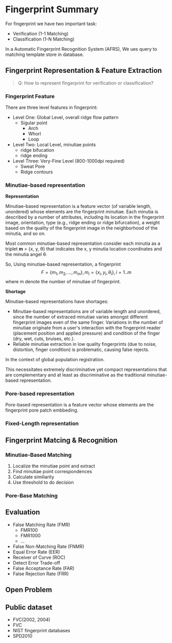# Fingerprint Summary

For fingerprint we have two important task:
- Verification (1-1 Matching)
- Classification (1-N Matching)

In a Automatic Fingerprint Recognition System (AFRS), We ues query to matching template store in database.

## Fingerprint Representation & Feature Extraction 

> Q: How to represent fingerprint for verification or classification?

### Fingerprint Feature

There are three level features in fingerprint:
- Level One: Global Level, overall ridge flow pattern
  - Sigular point
    - Arch
    - Whorl
    - Loop 
- Level Two: Local Level, minutiae points
  - ridge bifucation
  - ridge ending
- Level Three: Very-Fine Level (800-1000dpi required)
  - Sweat Pore
  - Ridge contours


### Minutiae-based representation

**Representation**

Minutiae-based representation is a feature vector (of variable length, unordered) whose elements are the fingerprint minutiae. Each minutia is described by a number of attributes, including its location in the fingerprint image, orientation, type (e.g., ridge ending or ridge bifurcation), a weight based on the quality of the fingerprint image in the neighborhood of the minutia, and so on.

Most common minutiae-based representation consider each minutia as a triplet **m** = {x, y, θ} that indicates the x, y minutia location coordinates and the minutia angel θ.

So, Using minutiae-based representation, a fingerprint 
$$F = \{m_1, m_2, ..., m_m\},  m_i = \{x_i, y_i, θ_i \},  i=1..m$$
where m denote the number of minutiae of fingerprint.

**Shortage**

Minutiae-based representations have shortages:
- Minutiae-based representations are of variable length and unordered, since the number of extraced minutiae varies amongst different fingerprint images even of the same finger. Variations in the number of minutiae originate from a user's interaction with the fingerprint reader (placement position and applied pressure) and condition of the finger (dry, wet, cuts, bruises, etc.).
- Reliable minutiae extraction in low quality fingerprints (due to noise, distortion, finger condition) is problematic, causing false rejects.

In the context of global population registration.


This necessitates extremely discriminative yet compact representations that are complementary and at least as discriminative as the traditional minutiae-based representation.

### Pore-based representation

Pore-based representation is a feature vector whose elements are the fingerprint pore patch embbeding. 



### Fixed-Length representation







## Fingerprint Matcing & Recognition

### Minutiae-Based Matching





1. Localize the minutiae point and extract
2. Find minutiae point correspondences
3. Calculate similiarity
4. Use threshold to do decision 


### Pore-Base Matching





## Evaluation

- False Matching Rate (FMR)
  - FMR100
  - FMR1000
  - ...
- False Non-Matching Rate (FNMR)
- Equal Error Rate (EER)
- Receiver of Curve (ROC)
- Detect Error Trade-off
- False Acceptance Rate (FAR)
- False Rejection Rate (FRR)



## Open Problem


## Public dataset

- FVC(2002, 2004)
- FVC
- NIST fingerprint databases
- SPD2010



